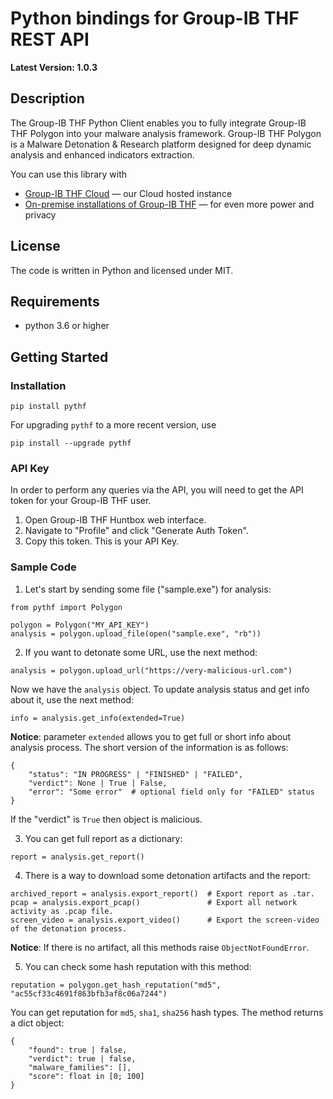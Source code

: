# Python bindings for Group-IB THF REST API

**Latest Version: 1.0.3**

## Description

The Group-IB THF Python Client enables you to fully integrate Group-IB THF Polygon into your malware analysis framework.
Group-IB THF Polygon is a Malware Detonation & Research platform designed for deep dynamic analysis and enhanced indicators extraction.

You can use this library with

 * [Group-IB THF Cloud](https://huntbox.group-ib.com) — our Cloud hosted instance
 * [On-premise installations of Group-IB THF](https://www.group-ib.com/threat-hunting-framework.html) — for even more power and privacy

 ## License

 The code is written in Python and licensed under MIT.

 ## Requirements

 * python 3.6 or higher

## Getting Started

### Installation

    pip install pythf

For upgrading `pythf` to a more recent version, use
    
    pip install --upgrade pythf

### API Key

In order to perform any queries via the API, you will need to get the API token for your Group-IB THF user.
1. Open Group-IB THF Huntbox web interface.
2. Navigate to "Profile" and click "Generate Auth Token".
3. Copy this token. This is your API Key.

### Sample Code

1. Let's start by sending some file ("sample.exe") for analysis:
```
from pythf import Polygon

polygon = Polygon("MY_API_KEY")
analysis = polygon.upload_file(open("sample.exe", "rb"))
```
2. If you want to detonate some URL, use the next method:
```
analysis = polygon.upload_url("https://very-malicious-url.com")
```
Now we have the `analysis` object.
To update analysis status and get info about it, use the next method:
```
info = analysis.get_info(extended=True)
```
**Notice**: parameter `extended` allows you to get full or short info about analysis process. The short version of the information is as follows:
```
{
    "status": "IN PROGRESS" | "FINISHED" | "FAILED",
    "verdict": None | True | False,
    "error": "Some error"  # optional field only for "FAILED" status
}
```
If the "verdict" is `True` then object is malicious.

3. You can get full report as a dictionary:
```
report = analysis.get_report()
```
4. There is a way to download some detonation artifacts and the report:
```
archived_report = analysis.export_report()  # Export report as .tar.
pcap = analysis.export_pcap()               # Export all network activity as .pcap file.
screen_video = analysis.export_video()      # Export the screen-video of the detonation process.
```

**Notice**: If there is no artifact, all this methods raise `ObjectNotFoundError`.

5. You can check some hash reputation with this method:
```
reputation = polygon.get_hash_reputation("md5", "ac55cf33c4691f863bfb3af8c06a7244")
```
You can get reputation for `md5`, `sha1`, `sha256` hash types.
The method returns a dict object:
```
{
    "found": true | false,
    "verdict": true | false,
    "malware_families": [],
    "score": float in [0; 100]
}
```